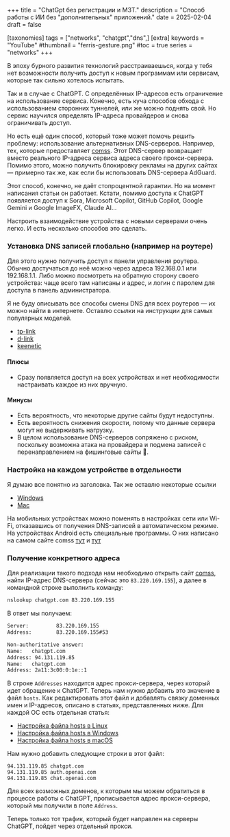 +++
title = "ChatGpt без регистрации и МЗТ."
description = "Способ работы с ИИ без \"дополнительных\" приложений."
date = 2025-02-04
draft = false

[taxonomies]
tags = ["networks", "chatgpt","dns",]
[extra]
keywords = "YouTube"
#thumbnail = "ferris-gesture.png"
#toc = true
series = "networks"
+++

В эпоху бурного развития технологий расстраиваешься, когда у тебя нет возможности получить доступ к новым программам или сервисам, которые так сильно хотелось испытать.

Так и в случае с ChatGPT. С определённых IP-адресов есть ограничение на использование сервиса. Конечно, есть куча способов обхода с использованием сторонних туннелей, или же можно поднять свой. Но сервис научился определять IP-адреса провайдеров и снова ограничивать доступ.

Но есть ещё один способ, который тоже может помочь решить проблему: использование альтернативных DNS-серверов. Например, тех, которые предоставляет [comss](https://www.comss.ru/page.php?id=7315). Этот DNS-сервер возвращает вместо реального IP-адреса сервиса адреса своего прокси-сервера. Помимо этого, можно получить блокировку рекламы на других сайтах — примерно так же, как если бы использовать DNS-сервера AdGuard.

Этот способ, конечно, не даёт стопроцентной гарантии. Но на момент написания статьи он работает. Кстати, помимо доступа к ChatGPT появляется доступ к Sora, Microsoft Copilot, GitHub Copilot, Google Gemini и Google ImageFX, Claude AI...

Настроить взаимодействие устройства с новыми серверами очень легко. И есть несколько способов это сделать.

### Установка DNS записей глобально (например на роутере)

Для этого нужно получить доступ к панели управления роутера. Обычно достучаться до неё можно через адреса 192.168.0.1 или 192.168.1.1. Либо можно посмотреть на обратную сторону своего устройства: чаще всего там написаны и адрес, и логин с паролем для доступа в панель администратора.

Я не буду описывать все способы смены DNS для всех роутеров — их можно найти в интернете. Оставлю ссылки на инструкции для самых популярных моделей.

- [tp-link](https://www.tp-link.com/ru/support/faq/1712/)
- [d-link](https://www.dlink.ru/by/faq/391/1037.html)
- [keenetic](https://help.keenetic.com/hc/ru/articles/213966649-%D0%98%D1%81%D0%BF%D0%BE%D0%BB%D1%8C%D0%B7%D0%BE%D0%B2%D0%B0%D0%BD%D0%B8%D0%B5-%D0%BF%D1%83%D0%B1%D0%BB%D0%B8%D1%87%D0%BD%D1%8B%D1%85-DNS-%D1%81%D0%B5%D1%80%D0%B2%D0%B5%D1%80%D0%BE%D0%B2)

#### Плюсы

- Сразу появляется доступ на всех устройствах и нет необходимости настраивать каждое из них вручную.

#### Минусы

- Есть вероятность, что некоторые другие сайты будут недоступны.
- Есть вероятность снижения скорости, потому что данные сервера могут не выдерживать нагрузку.
- В целом использование DNS-серверов сопряжено с риском, поскольку возможна атака на провайдера и подмена записей с перенаправлением на фишинговые сайты 🧐.

### Настройка на каждом устройстве в отдельности

Я думаю все понятно из заголовка. Так же оставлю некоторые ссылки

- [Windows](https://remontka.pro/change-dns-server-windows/)
- [Mac](https://support.apple.com/ru-ru/guide/mac-help/mh141272/mac)

На мобильных устройствах можно поменять в настройках сети или Wi-Fi, отказавшись от получения DNS-записей в автоматическом режиме. На устройствах Android есть специальные программы. О них написано на самом сайте comss [тут](https://www.comss.ru/page.php?id=7120) и [тут](https://www.comss.ru/page.php?id=7316)

### Получение конкретного адреса

Для реализации такого подхода нам необходимо открыть сайт [comss](https://www.comss.ru/page.php?id=7315), найти IP-адрес DNS-сервера (сейчас это `83.220.169.155`), а далее в командной строке выполнить команду:

```bash
nslookup chatgpt.com 83.220.169.155
```

В ответ мы получаем:

```bash
Server:         83.220.169.155
Address:        83.220.169.155#53

Non-authoritative answer:
Name:   chatgpt.com
Address: 94.131.119.85
Name:   chatgpt.com
Address: 2a11:3c00:0:1e::1
```

В строке `Addresses` находится адрес прокси-сервера, через который идет обращение к ChatGPT. Теперь нам нужно добавить это значение в файл `hosts`. Как редактировать этот файл и добавлять связку доменных имен и IP-адресов, описано в статьях, представленных ниже. Для каждой ОС есть отдельная статья:

- [Настройка файла hosts в Linux](https://help.reg.ru/support/dns-servery-i-nastroyka-zony/rabota-s-dns-serverami/fayl-hosts-na-linux#0)
- [Настройка файла hosts в Windows](https://help.reg.ru/support/dns-servery-i-nastroyka-zony/rabota-s-dns-serverami/fayl-hosts-dlya-windows-10)
- [Настройка файла hosts в macOS](https://help.reg.ru/support/dns-servery-i-nastroyka-zony/rabota-s-dns-serverami/fayl-hosts-na-macos)

Нам нужно добавить следующие строки в этот файл:

```text
94.131.119.85 chatgpt.com
94.131.119.85 auth.openai.com
94.131.119.85 chat.openai.com
```

Для всех возможных доменов, к которым мы можем обратиться в процессе работы с ChatGPT, прописывается адрес прокси-сервера, который мы получили в поле `Address`.

Теперь только тот трафик, который будет направлен на серверы ChatGPT, пойдет через отдельный прокси.